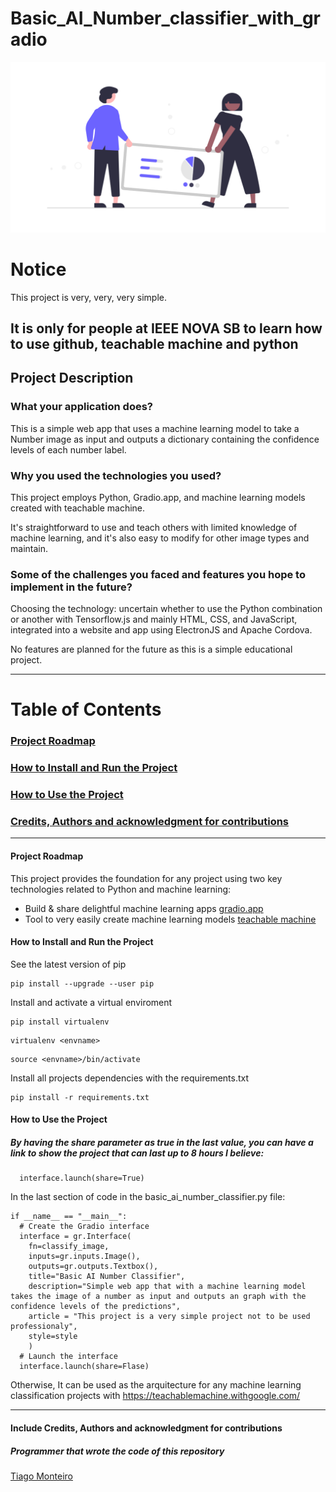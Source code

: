 # Basic_AI_Number_classifier_with_gradio


![Image of a statistics](https://github.com/IEEE-NOVA-SB/Basic_AI_Number_classifier_with_gradio/blob/main/undraw_Statistics_re_kox4.png)




# Notice

This project is very, very, very simple. 

It is only for people at IEEE NOVA SB to learn how to use github, teachable machine and python
-----

## Project Description

### What your application does?

This is a simple web app that uses a machine learning model to take a Number image as input and outputs a dictionary containing the confidence levels of each number label.

### Why you used the technologies you used?

This project employs Python, Gradio.app, and machine learning models created with teachable machine.

It's straightforward to use and teach others with limited knowledge of machine learning, and it's also easy to modify for other image types and maintain.


### Some of the challenges you faced and features you hope to implement in the future?

Choosing the technology: uncertain whether to use the Python combination or another with Tensorflow.js and mainly HTML, CSS, and JavaScript, integrated into a website and app using ElectronJS and Apache Cordova. 

No features are planned for the future as this is a simple educational project.

-----


# Table of Contents
### [ Project Roadmap ](#Project_Roadmap)

### [ How to Install and Run the Project ](#How_to_install)

### [ How to Use the Project ](#How_to_use)

### [Credits, Authors and acknowledgment for contributions](#credits)

-----



<a name="Project_Roadmap">

#### Project Roadmap

This project provides the foundation for any project using two key technologies related to Python and machine learning:

- Build & share delightful machine learning apps  [gradio.app](https://gradio.app/)
- Tool to very easily create machine learning models [teachable machine](https://teachablemachine.withgoogle.com/)

</a>


<a name="How_to_install">

#### How to Install and Run the Project

See the latest version of pip
```
pip install --upgrade --user pip
```
Install and activate a virtual enviroment
```
pip install virtualenv
```
```
virtualenv <envname>
```
```
source <envname>/bin/activate
```

Install all projects dependencies with the requirements.txt
```
pip install -r requirements.txt
```

</a>

<a name="How_to_use">


#### How to Use the Project

##### By having the share parameter as true in the last value, you can have a link to show the project that can last up to 8 hours I believe:
```
  interface.launch(share=True)
```

In the last section of code in the basic_ai_number_classifier.py file:
```
if __name__ == "__main__":
  # Create the Gradio interface
  interface = gr.Interface(
    fn=classify_image, 
    inputs=gr.inputs.Image(), 
    outputs=gr.outputs.Textbox(), 
    title="Basic AI Number Classifier",
    description="Simple web app that with a machine learning model takes the image of a number as input and outputs an graph with the confidence levels of the predictions",
    article = "This project is a very simple project not to be used professionaly",
    style=style
    )
  # Launch the interface
  interface.launch(share=Flase)
```
Otherwise, It can be used as the arquitecture for any machine learning classification projects with https://teachablemachine.withgoogle.com/ 


-----

</a>

<a name="credits">

#### Include Credits, Authors and acknowledgment for contributions

##### Programmer that wrote the code of this repository

[Tiago Monteiro](https://github.com/tiagomonteiro0715)

</a>

